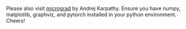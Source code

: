 Please also visit [micrograd](https://github.com/karpathy/micrograd) by Andrej Karpathy. Ensure you have numpy, matplotlib, graphviz, and pytorch installed in your python environment. Cheers!
